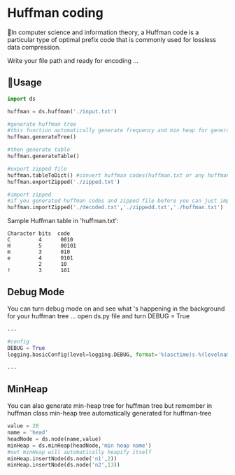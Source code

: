 # Huffman coding
📎In computer science and information theory, a Huffman code is a particular type of optimal prefix code that is commonly used for lossless data compression.

Write your file path and ready for encoding ...

## 📖Usage
```python
import ds

huffman = ds.huffman('./input.txt')

#generate huffman tree
#this function automatically generate frequency and min heap for generating huffman tree
huffman.generateTree()

#then generate table
huffman.generateTable()

#export zipped file
huffman.tableToDict() #convert huffman codes(huffman.txt or any huffman codes) to dict
huffman.exportZipped('./zipped.txt')

#import zipped
#if you generated huffman codes and zipped file before you can just import them and see what 's behind
huffman.importZipped('./decoded.txt','./zippedd.txt','./huffman.txt')
```

Sample Huffman table in 'huffman.txt':
```
Character bits  code
C         4      0010
H         5      00101
m         3      010
e         4      0101
          2      10
!         3      101
```

## Debug Mode
You can turn debug mode on and see what 's happening in the background for your huffman tree ...
open ds.py file and turn DEBUG = True
```python
...

#config
DEBUG = True
logging.basicConfig(level=logging.DEBUG, format='%(asctime)s-%(levelname)s:  %(message)s', datefmt='%M:%S')

...
```

## MinHeap

You can also generate min-heap tree for huffman tree but remember in huffman class min-heap tree automatically generated for huffman-tree
```python
value = 20
name = 'head'
headNode = ds.node(name,value)
minHeap = ds.minHeap(headNode,'min heap name')
#out minHeap will automatically heapify itself
minHeap.insertNode(ds.node('n1',2))
minHeap.insertNode(ds.node('n2',13))
```


